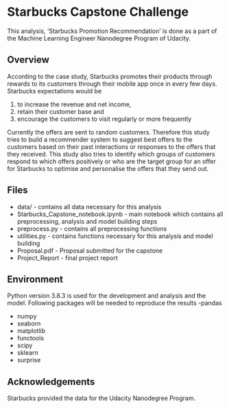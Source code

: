# Starbucks Capstone Challenge
This analysis, ‘Starbucks Promotion Recommendation’ is done as a part of the Machine Learning Engineer Nanodegree Program of Udacity. 

## Overview

According to the case study, Starbucks promotes their products through rewards to its customers through their mobile app once in every few days. 
Starbucks expectations would be

1. to increase the revenue and net income,
2. retain their customer base and 
3. encourage the customers to visit regularly or more frequently

Currently the offers are sent to random customers. Therefore this study tries to build a recommender system to suggest best offers to the customers based on their past interactions or responses to the offers that they received. This study also tries to identify which groups of customers respond to which offers positively or who are the target group for an offer for Starbucks to optimise and personalise the offers that they send out.

## Files

- data/ - contains all data necessary for this analysis 
- Starbucks_Capstone_notebook.ipynb - main notebook which contains all preprocessing, analysis and model building steps
- preprocess.py -  contains all preprocessing functions
- utilities.py - contains functions necessary for this analysis and model building
- Proposal.pdf - Proposal submitted for the capstone
- Project_Report - final project report


## Environment

Python version 3.8.3 is used for the development and analysis and the model. Following packages will be needed to reproduce the results
-pandas
- numpy
- seaborn
- matplotlib
- functools
- scipy
- sklearn
- surprise


## Acknowledgements

Starbucks provided the data for the Udacity Nanodegree Program.

